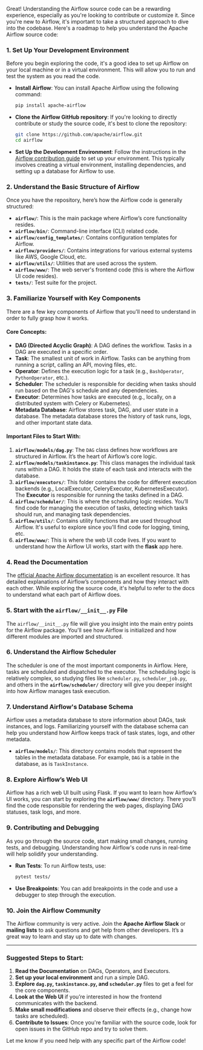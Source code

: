 Great! Understanding the Airflow source code can be a rewarding experience, especially as you're looking to contribute or customize it. Since you're new to Airflow, it's important to take a structured approach to dive into the codebase. Here's a roadmap to help you understand the Apache Airflow source code:

### 1. **Set Up Your Development Environment**
Before you begin exploring the code, it's a good idea to set up Airflow on your local machine or in a virtual environment. This will allow you to run and test the system as you read the code.

- **Install Airflow**: You can install Apache Airflow using the following command:
  ```bash
  pip install apache-airflow
  ```

- **Clone the Airflow GitHub repository**:
  If you're looking to directly contribute or study the source code, it's best to clone the repository:
  ```bash
  git clone https://github.com/apache/airflow.git
  cd airflow
  ```

- **Set Up the Development Environment**:
  Follow the instructions in the [Airflow contribution guide](https://airflow.apache.org/docs/apache-airflow/stable/contributing.html) to set up your environment. This typically involves creating a virtual environment, installing dependencies, and setting up a database for Airflow to use.

### 2. **Understand the Basic Structure of Airflow**
Once you have the repository, here’s how the Airflow code is generally structured:

- **`airflow/`**: This is the main package where Airflow’s core functionality resides.
- **`airflow/bin/`**: Command-line interface (CLI) related code.
- **`airflow/config_templates/`**: Contains configuration templates for Airflow.
- **`airflow/providers/`**: Contains integrations for various external systems like AWS, Google Cloud, etc.
- **`airflow/utils/`**: Utilities that are used across the system.
- **`airflow/www/`**: The web server's frontend code (this is where the Airflow UI code resides).
- **`tests/`**: Test suite for the project.

### 3. **Familiarize Yourself with Key Components**
There are a few key components of Airflow that you’ll need to understand in order to fully grasp how it works.

#### **Core Concepts**:
- **DAG (Directed Acyclic Graph)**: A DAG defines the workflow. Tasks in a DAG are executed in a specific order.
- **Task**: The smallest unit of work in Airflow. Tasks can be anything from running a script, calling an API, moving files, etc.
- **Operator**: Defines the execution logic for a task (e.g., `BashOperator`, `PythonOperator`, etc.).
- **Scheduler**: The scheduler is responsible for deciding when tasks should run based on the DAG's schedule and any dependencies.
- **Executor**: Determines how tasks are executed (e.g., locally, on a distributed system with Celery or Kubernetes).
- **Metadata Database**: Airflow stores task, DAG, and user state in a database. The metadata database stores the history of task runs, logs, and other important state data.

#### **Important Files to Start With**:
1. **`airflow/models/dag.py`**: The `DAG` class defines how workflows are structured in Airflow. It’s the heart of Airflow’s core logic.
2. **`airflow/models/taskinstance.py`**: This class manages the individual task runs within a DAG. It holds the state of each task and interacts with the database.
3. **`airflow/executors/`**: This folder contains the code for different execution backends (e.g., LocalExecutor, CeleryExecutor, KubernetesExecutor). The **Executor** is responsible for running the tasks defined in a DAG.
4. **`airflow/scheduler/`**: This is where the scheduling logic resides. You’ll find code for managing the execution of tasks, detecting which tasks should run, and managing task dependencies.
5. **`airflow/utils/`**: Contains utility functions that are used throughout Airflow. It's useful to explore since you'll find code for logging, timing, etc.
6. **`airflow/www/`**: This is where the web UI code lives. If you want to understand how the Airflow UI works, start with the **flask** app here.

### 4. **Read the Documentation**
The [official Apache Airflow documentation](https://airflow.apache.org/docs/apache-airflow/stable/) is an excellent resource. It has detailed explanations of Airflow’s components and how they interact with each other. While exploring the source code, it's helpful to refer to the docs to understand what each part of Airflow does.

### 5. **Start with the `airflow/__init__.py` File**
The `airflow/__init__.py` file will give you insight into the main entry points for the Airflow package. You'll see how Airflow is initialized and how different modules are imported and structured.

### 6. **Understand the Airflow Scheduler**
The scheduler is one of the most important components in Airflow. Here, tasks are scheduled and dispatched to the executor. The scheduling logic is relatively complex, so studying files like `scheduler.py`, `scheduler_job.py`, and others in the **`airflow/scheduler/`** directory will give you deeper insight into how Airflow manages task execution.

### 7. **Understand Airflow's Database Schema**
Airflow uses a metadata database to store information about DAGs, task instances, and logs. Familiarizing yourself with the database schema can help you understand how Airflow keeps track of task states, logs, and other metadata.

- **`airflow/models/`**: This directory contains models that represent the tables in the metadata database. For example, `DAG` is a table in the database, as is `TaskInstance`.

### 8. **Explore Airflow’s Web UI**
Airflow has a rich web UI built using Flask. If you want to learn how Airflow’s UI works, you can start by exploring the **`airflow/www/`** directory. There you’ll find the code responsible for rendering the web pages, displaying DAG statuses, task logs, and more.

### 9. **Contributing and Debugging**
As you go through the source code, start making small changes, running tests, and debugging. Understanding how Airflow's code runs in real-time will help solidify your understanding.

- **Run Tests**: To run Airflow tests, use:
  ```bash
  pytest tests/
  ```

- **Use Breakpoints**: You can add breakpoints in the code and use a debugger to step through the execution.

### 10. **Join the Airflow Community**
The Airflow community is very active. Join the **Apache Airflow Slack** or **mailing lists** to ask questions and get help from other developers. It’s a great way to learn and stay up to date with changes.

---

### Suggested Steps to Start:
1. **Read the Documentation** on DAGs, Operators, and Executors.
2. **Set up your local environment** and run a simple DAG.
3. **Explore `dag.py`, `taskinstance.py`, and `scheduler.py`** files to get a feel for the core components.
4. **Look at the Web UI** if you’re interested in how the frontend communicates with the backend.
5. **Make small modifications** and observe their effects (e.g., change how tasks are scheduled).
6. **Contribute to Issues**: Once you're familiar with the source code, look for open issues in the GitHub repo and try to solve them.

Let me know if you need help with any specific part of the Airflow code!